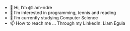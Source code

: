 - 👋 Hi, I’m @liam-ndre
- 👀 I’m interested in programming, tennis and reading
- 🌱 I’m currently studying Computer Science
- 📫 How to reach me ... Through my LinkedIn: Liam Eguia
